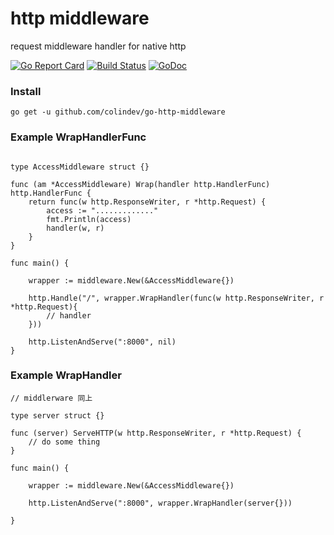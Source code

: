# http middleware

request middleware handler for native http 

[![Go Report Card](https://goreportcard.com/badge/github.com/colindev/go-http-middleware)](https://goreportcard.com/report/github.com/colindev/go-http-middleware)
[![Build Status](https://travis-ci.org/colindev/go-http-middleware.svg?branch=master)](https://travis-ci.org/colindev/go-http-middleware)
[![GoDoc](https://godoc.org/github.com/colindev/go-http-middleware?status.svg)](https://godoc.org/github.com/colindev/go-http-middleware)

### Install

```golang
go get -u github.com/colindev/go-http-middleware
```

### Example WrapHandlerFunc

```golang

type AccessMiddleware struct {}

func (am *AccessMiddleware) Wrap(handler http.HandlerFunc) http.HandlerFunc {
    return func(w http.ResponseWriter, r *http.Request) {
        access := "............."
        fmt.Println(access)
        handler(w, r)
    }
}

func main() {

    wrapper := middleware.New(&AccessMiddleware{})

    http.Handle("/", wrapper.WrapHandler(func(w http.ResponseWriter, r *http.Request){
        // handler
    }))

    http.ListenAndServe(":8000", nil)
}

```

### Example WrapHandler

```golang
// middlerware 同上

type server struct {}

func (server) ServeHTTP(w http.ResponseWriter, r *http.Request) {
    // do some thing
}

func main() {
    
    wrapper := middleware.New(&AccessMiddleware{})

    http.ListenAndServe(":8000", wrapper.WrapHandler(server{}))

}

```

